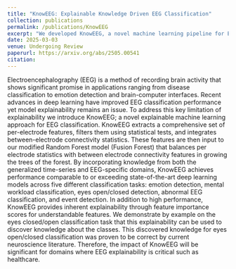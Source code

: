 ```yaml
---
title: "KnowEEG: Explainable Knowledge Driven EEG Classification"
collection: publications
permalink: /publications/KnowEEG
excerpt: "We developed KnowEEG, a novel machine learning pipeline for EEG classification that addresses the 'black box' problem of modern deep learning models. By extracting a comprehensive set of understandable features from EEG signals and using a custom tree-based model (fusion forest), KnowEEG achieves state-of-the-art performance while providing full model explainability. This work demonstrates that our approach can not only match the performance of complex deep learning architectures across five different EEG tasks but also discover correct, verifiable neuroscientific knowledge from the data"
date: 2025-03-03
venue: Undergoing Review
paperurl: https://arxiv.org/abs/2505.00541
citation: 
---
```

Electroencephalography (EEG) is a method of recording brain activity that shows significant promise in applications ranging from disease classification to emotion detection and brain-computer interfaces. Recent advances in deep learning have improved EEG classification performance yet model explainability remains an issue. To address this key limitation of explainability we introduce KnowEEG; a novel explainable machine learning approach for EEG classification. KnowEEG extracts a comprehensive set of per-electrode features, filters them using statistical tests, and integrates between-electrode connectivity statistics. These features are then input to our modified Random Forest model (Fusion Forest) that balances per electrode statistics with between electrode connectivity features in growing the trees of the forest. By incorporating knowledge from both the generalized time-series and EEG-specific domains, KnowEEG achieves performance comparable to or exceeding state-of-the-art deep learning models across five different classification tasks: emotion detection, mental workload classification, eyes open/closed detection, abnormal EEG classification, and event detection. In addition to high performance, KnowEEG provides inherent explainability through feature importance scores for understandable features. We demonstrate by example on the eyes closed/open classification task that this explainability can be used to discover knowledge about the classes. This discovered knowledge for eyes open/closed classification was proven to be correct by current neuroscience literature. Therefore, the impact of KnowEEG will be significant for domains where EEG explainability is critical such as healthcare.